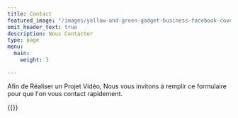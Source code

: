 ```yaml
---
title: Contact
featured_image: "/images/yellow-and-green-gadget-business-facebook-cover.png"
omit_header_text: true
description: Nous Contacter
type: page
menu:
  main:
    weight: 3

---
```

Afin de Réaliser un Projet Vidéo, Nous vous invitons à remplir ce formulaire pour que l'on vous contact rapidement.

{{<form-contact action = "https://example.com">}}